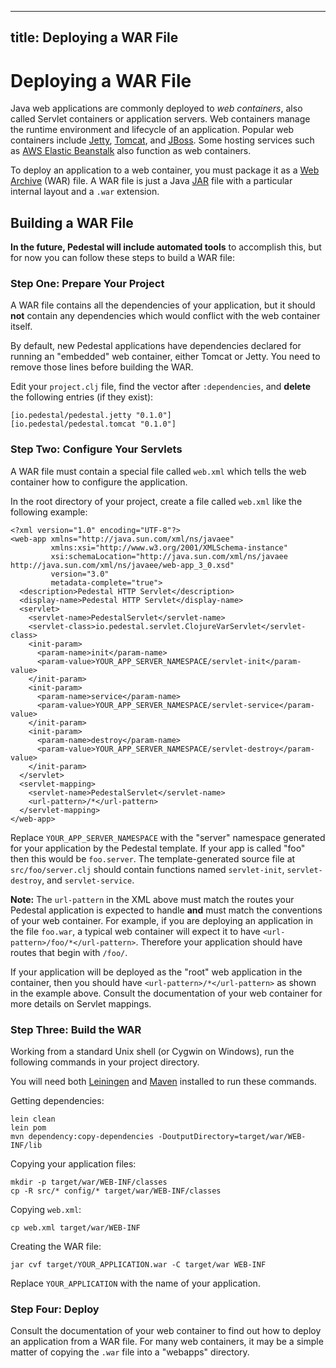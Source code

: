 <!--
 Copyright 2013 Relevance, Inc.

 The use and distribution terms for this software are covered by the
 Eclipse Public License 1.0 (http://opensource.org/licenses/eclipse-1.0)
 which can be found in the file epl-v10.html at the root of this distribution.

 By using this software in any fashion, you are agreeing to be bound by
 the terms of this license.

 You must not remove this notice, or any other, from this software.
-->
---
title: Deploying a WAR File
---

# Deploying a WAR File

Java web applications are commonly deployed to *web containers*, also
called Servlet containers or application servers. Web containers
manage the runtime environment and lifecycle of an application.
Popular web containers include [Jetty], [Tomcat], and [JBoss]. Some
hosting services such as [AWS Elastic Beanstalk] also function as web
containers.

To deploy an application to a web container, you must package it as a
[Web Archive](http://docs.oracle.com/javaee/6/tutorial/doc/bnaby.html)
(WAR) file. A WAR file is just a Java [JAR] file with
a particular internal layout and a `.war` extension.

[Jetty]: http://www.eclipse.org/jetty/
[Tomcat]: http://tomcat.apache.org/
[JBoss]: http://www.jboss.org/
[AWS Elastic Beanstalk]: http://aws.amazon.com/elasticbeanstalk/
[JAR]: http://docs.oracle.com/javase/tutorial/deployment/jar/


## Building a WAR File

**In the future, Pedestal will include automated tools** to accomplish
this, but for now you can follow these steps to build a WAR file:


### Step One: Prepare Your Project

A WAR file contains all the dependencies of your application, but it
should **not** contain any dependencies which would conflict with the
web container itself.

By default, new Pedestal applications have dependencies declared for
running an "embedded" web container, either Tomcat or Jetty. You need
to remove those lines before building the WAR.

Edit your `project.clj` file, find the vector after `:dependencies`,
and **delete** the following entries (if they exist):

    [io.pedestal/pedestal.jetty "0.1.0"]
    [io.pedestal/pedestal.tomcat "0.1.0"]

### Step Two: Configure Your Servlets

A WAR file must contain a special file called `web.xml` which tells
the web container how to configure the application.

In the root directory of your project, create a file called `web.xml`
like the following example:

    <?xml version="1.0" encoding="UTF-8"?>
    <web-app xmlns="http://java.sun.com/xml/ns/javaee"
             xmlns:xsi="http://www.w3.org/2001/XMLSchema-instance"
             xsi:schemaLocation="http://java.sun.com/xml/ns/javaee http://java.sun.com/xml/ns/javaee/web-app_3_0.xsd"
             version="3.0"
             metadata-complete="true">
      <description>Pedestal HTTP Servlet</description>
      <display-name>Pedestal HTTP Servlet</display-name>
      <servlet>
        <servlet-name>PedestalServlet</servlet-name>
        <servlet-class>io.pedestal.servlet.ClojureVarServlet</servlet-class>
        <init-param>
          <param-name>init</param-name>
          <param-value>YOUR_APP_SERVER_NAMESPACE/servlet-init</param-value>
        </init-param>
        <init-param>
          <param-name>service</param-name>
          <param-value>YOUR_APP_SERVER_NAMESPACE/servlet-service</param-value>
        </init-param>
        <init-param>
          <param-name>destroy</param-name>
          <param-value>YOUR_APP_SERVER_NAMESPACE/servlet-destroy</param-value>
        </init-param>
      </servlet>
      <servlet-mapping>
        <servlet-name>PedestalServlet</servlet-name>
        <url-pattern>/*</url-pattern>
      </servlet-mapping>
    </web-app>

Replace `YOUR_APP_SERVER_NAMESPACE` with the "server" namespace
generated for your application by the Pedestal template. If your app
is called "foo" then this would be `foo.server`. The
template-generated source file at `src/foo/server.clj` should contain
functions named `servlet-init`, `servlet-destroy`, and
`servlet-service`.

**Note:** The `url-pattern` in the XML above must match the routes
your Pedestal application is expected to handle **and** must match the
conventions of your web container. For example, if you are deploying
an application in the file `foo.war`, a typical web container will
expect it to have `<url-pattern>/foo/*</url-pattern>`. Therefore your
application should have routes that begin with `/foo/`.

If your application will be deployed as the "root" web application in
the container, then you should have `<url-pattern>/*</url-pattern>` as
shown in the example above. Consult the documentation of your web
container for more details on Servlet mappings.


### Step Three: Build the WAR

Working from a standard Unix shell (or Cygwin on Windows), run the
following commands in your project directory.

You will need both [Leiningen] and [Maven] installed to run these
commands.

[Leiningen]: https://github.com/technomancy/leiningen
[Maven]: http://maven.apache.org/

Getting dependencies:

    lein clean
    lein pom
    mvn dependency:copy-dependencies -DoutputDirectory=target/war/WEB-INF/lib

Copying your application files:

    mkdir -p target/war/WEB-INF/classes
    cp -R src/* config/* target/war/WEB-INF/classes

Copying `web.xml`:

    cp web.xml target/war/WEB-INF

Creating the WAR file:

    jar cvf target/YOUR_APPLICATION.war -C target/war WEB-INF

Replace `YOUR_APPLICATION` with the name of your application.


### Step Four: Deploy

Consult the documentation of your web container to find out how to
deploy an application from a WAR file. For many web containers, it may
be a simple matter of copying the `.war` file into a "webapps"
directory.
